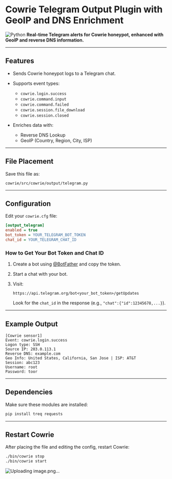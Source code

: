# Cowrie Telegram Output Plugin with GeoIP and DNS Enrichment

![Python](https://img.shields.io/badge/Python-3.x-blue.svg)
**Real-time Telegram alerts for Cowrie honeypot, enhanced with GeoIP and reverse DNS information.**

---

## Features

* Sends Cowrie honeypot logs to a Telegram chat.
* Supports event types:

  * `cowrie.login.success`
  * `cowrie.command.input`
  * `cowrie.command.failed`
  * `cowrie.session.file_download`
  * `cowrie.session.closed`
* Enriches data with:

  * Reverse DNS Lookup
  * GeoIP (Country, Region, City, ISP)

---

## File Placement

Save this file as:

```
cowrie/src/cowrie/output/telegram.py
```

---

## Configuration

Edit your `cowrie.cfg` file:

```ini
[output_telegram]
enabled = true
bot_token = YOUR_TELEGRAM_BOT_TOKEN
chat_id = YOUR_TELEGRAM_CHAT_ID
```

### How to Get Your Bot Token and Chat ID

1. Create a bot using [@BotFather](https://t.me/BotFather) and copy the token.
2. Start a chat with your bot.
3. Visit:

   ```
   https://api.telegram.org/bot<your_bot_token>/getUpdates
   ```

   Look for the `chat_id` in the response (e.g., `"chat":{"id":12345678,...}`).

---

## Example Output

```
[Cowrie sensor1]
Event: cowrie.login.success
Logon type: SSH
Source IP: 203.0.113.1
Reverse DNS: example.com
Geo Info: United States, California, San Jose | ISP: AT&T
Session: abc123
Username: root
Password: toor
```

---

## Dependencies

Make sure these modules are installed:

```bash
pip install treq requests
```

---

## Restart Cowrie

After placing the file and editing the config, restart Cowrie:

```bash
./bin/cowrie stop
./bin/cowrie start
```
![Uploading image.png…]()

